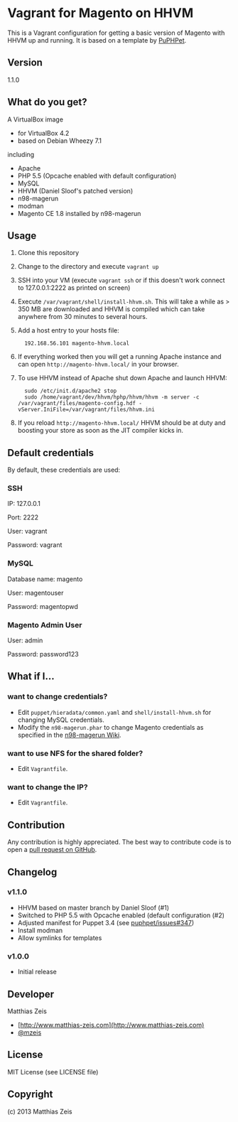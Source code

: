 Vagrant for Magento on HHVM
=====================
This is a Vagrant configuration for getting a basic version of Magento with HHVM up and running. It is based on a template by [PuPHPet](https://puphpet.com/).

Version
-------
1.1.0

What do you get?
-------------------------
A VirtualBox image

* for VirtualBox 4.2
* based on Debian Wheezy 7.1

including

* Apache
* PHP 5.5 (Opcache enabled with default configuration)
* MySQL
* HHVM (Daniel Sloof's patched version)
* n98-magerun
* modman
* Magento CE 1.8 installed by n98-magerun

Usage
---------

1. Clone this repository
2. Change to the directory and execute `vagrant up`
3. SSH into your VM (execute `vagrant ssh` or if this doesn't work connect to 127.0.0.1:2222 as printed on screen)
4. Execute `/var/vagrant/shell/install-hhvm.sh`. This will take a while as > 350 MB are downloaded and HHVM is compiled which can take anywhere from 30 minutes to several hours.
5. Add a host entry to your hosts file:

         192.168.56.101 magento-hhvm.local
6. If everything worked then you will get a running Apache instance and can open `http://magento-hhvm.local/` in your browser.
7. To use HHVM instead of Apache shut down Apache and launch HHVM:

         sudo /etc/init.d/apache2 stop
         sudo /home/vagrant/dev/hhvm/hphp/hhvm/hhvm -m server -c /var/vagrant/files/magento-config.hdf -vServer.IniFile=/var/vagrant/files/hhvm.ini
7. If you reload `http://magento-hhvm.local/` HHVM should be at duty and boosting your store as soon as the JIT compiler kicks in.

Default credentials
-------------------

By default, these credentials are used:

### SSH

IP: 127.0.0.1

Port: 2222

User: vagrant

Password: vagrant

### MySQL

Database name: magento

User: magentouser

Password: magentopwd

### Magento Admin User

User: admin

Password: password123

What if I...
------------

### want to change credentials?
* Edit `puppet/hieradata/common.yaml` and `shell/install-hhvm.sh` for changing MySQL credentials.
* Modify the `n98-magerun.phar` to change Magento credentials as specified in the [n98-magerun Wiki](https://github.com/netz98/n98-magerun/wiki/Magento-installer).

### want to use NFS for the shared folder?
* Edit `Vagrantfile`.

### want to change the IP?
* Edit `Vagrantfile`.

Contribution
------------
Any contribution is highly appreciated. The best way to contribute code is to open a [pull request on GitHub](https://help.github.com/articles/using-pull-requests).

Changelog
---------

### v1.1.0
* HHVM based on master branch by Daniel Sloof (#1)
* Switched to PHP 5.5 with Opcache enabled (default configuration (#2)
* Adjusted manifest for Puppet 3.4 (see [puphpet/issues#347](https://github.com/puphpet/puphpet/issues/347))
* Install modman
* Allow symlinks for templates

### v1.0.0
* Initial release

Developer
---------
Matthias Zeis

* [http://www.matthias-zeis.com](http://www.matthias-zeis.com)  
* [@mzeis](https://twitter.com/mzeis)

License
-------
MIT License (see LICENSE file)

Copyright
---------
(c) 2013 Matthias Zeis
